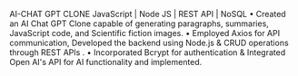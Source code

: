 AI-CHAT GPT CLONE 
JavaScript | Node JS | REST API | NoSQL 
• Created an AI Chat GPT Clone capable of generating paragraphs, summaries, JavaScript code, and Scientific fiction images. 
• Employed Axios for API communication, Developed the backend using Node.js & CRUD operations through REST APIs . 
• Incorporated Bcrypt for authentication & Integrated Open AI's API for AI functionality and implemented.
